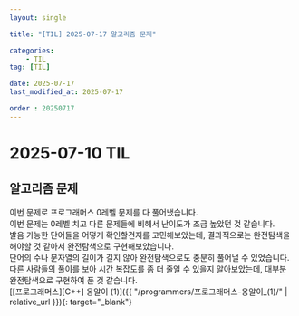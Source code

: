 ```yaml
---
layout: single

title: "[TIL] 2025-07-17 알고리즘 문제"

categories:
    - TIL
tag: [TIL]

date: 2025-07-17
last_modified_at: 2025-07-17

order : 20250717
---
```


# 2025-07-10 TIL

## 알고리즘 문제

이번 문제로 프로그래머스 0레벨 문제를 다 풀어냈습니다.  
이번 문제는 0레벨 치고 다른 문제들에 비해서 난이도가 조금 높았던 것 같습니다.  
발음 가능한 단어들을 어떻게 확인할건지를 고민해보았는데, 결과적으로는 완전탐색을 해야할 것 같아서 완전탐색으로 구현해보았습니다.  
단어의 수나 문자열의 길이가 길지 않아 완전탐색으로도 충분히 풀어낼 수 있었습니다.  
다른 사람들의 풀이를 보아 시간 복잡도를 좀 더 줄일 수 있을지 알아보았는데, 대부분 완전탐색으로 구현하여 푼 것 같습니다.  
[[프로그래머스][C++] 옹알이 (1)]({{ "/programmers/프로그래머스-옹알이_(1)/" | relative_url }}){: target="_blank"}